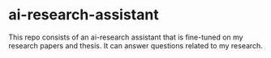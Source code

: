 # ai-research-assistant
This repo consists of an ai-research assistant that is fine-tuned on my research papers and thesis. It can answer questions related to my research.
